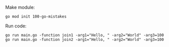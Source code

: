 Make module:

```
go mod init 100-go-mistakes 
```

Run code:

```
go run main.go -function join1 -arg1="Hello, " -arg2="World" -arg3=100
go run main.go -function join2 -arg1="Hello, " -arg2="World" -arg3=100
```
